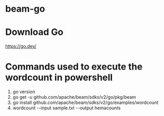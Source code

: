 # beam-go

# Download Go
https://go.dev/   

# Commands used to execute the wordcount in powershell
<ol>
 <li>go version</li>
 <li>go get -u github.com/apache/beam/sdks/v2/go/pkg/beam</li>
 <li>go install github.com/apache/beam/sdks/v2/go/examples/wordcount</li>
 <li>wordcount --input sample.txt --output hemacounts</li></ol>
